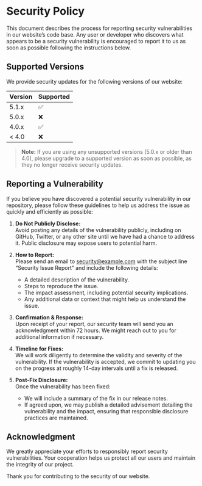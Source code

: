 # Security Policy

This document describes the process for reporting security vulnerabilities in our website’s code base. Any user or developer who discovers what appears to be a security vulnerability is encouraged to report it to us as soon as possible following the instructions below.

## Supported Versions

We provide security updates for the following versions of our website:

| Version | Supported          |
| ------- | ------------------ |
| 5.1.x   | :white_check_mark: |
| 5.0.x   | :x:                |
| 4.0.x   | :white_check_mark: |
| < 4.0   | :x:                |

> **Note:** If you are using any unsupported versions (5.0.x or older than 4.0), please upgrade to a supported version as soon as possible, as they no longer receive security updates.

## Reporting a Vulnerability

If you believe you have discovered a potential security vulnerability in our repository, please follow these guidelines to help us address the issue as quickly and efficiently as possible:

1. **Do Not Publicly Disclose:**  
   Avoid posting any details of the vulnerability publicly, including on GitHub, Twitter, or any other site until we have had a chance to address it. Public disclosure may expose users to potential harm.

2. **How to Report:**  
   Please send an email to [security@example.com](mailto:security@example.com) with the subject line “Security Issue Report” and include the following details:
   - A detailed description of the vulnerability.
   - Steps to reproduce the issue.
   - The impact assessment, including potential security implications.
   - Any additional data or context that might help us understand the issue.
   
3. **Confirmation & Response:**  
   Upon receipt of your report, our security team will send you an acknowledgment within 72 hours. We might reach out to you for additional information if necessary.

4. **Timeline for Fixes:**  
   We will work diligently to determine the validity and severity of the vulnerability. If the vulnerability is accepted, we commit to updating you on the progress at roughly 14-day intervals until a fix is released.

5. **Post-Fix Disclosure:**  
   Once the vulnerability has been fixed:
   - We will include a summary of the fix in our release notes.
   - If agreed upon, we may publish a detailed advisement detailing the vulnerability and the impact, ensuring that responsible disclosure practices are maintained.

## Acknowledgment

We greatly appreciate your efforts to responsibly report security vulnerabilities. Your cooperation helps us protect all our users and maintain the integrity of our project.

Thank you for contributing to the security of our website.
